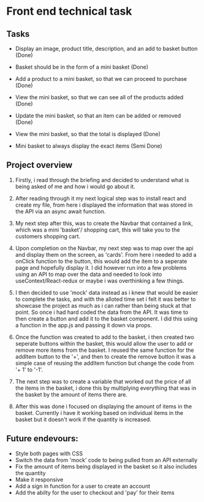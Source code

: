 # Front end technical task

## Tasks

- Display an image, product title, description, and an add to basket button (Done)

- Basket should be in the form of a mini basket (Done)

- Add a product to a mini basket, so that we can proceed to purchase (Done)

- View the mini basket, so that we can see all of the products added (Done)

- Update the mini basket, so that an item can be added or removed (Done)

- View the mini basket, so that the total is displayed (Done)

- Mini basket to always display the exact items (Semi Done)


## Project overview

1. Firstly, i read through the briefing and decided to understand what is being asked of me and how i would go about it.

2. After reading through it my next logical step was to install react and create my file, from here i displayed the information that was stored in the API via an async await function.

3. My next step after this, was to create the Navbar that contained a link, which was a mini 'basket'/ shopping cart, this will take you to the customers shopping cart.

4. Upon completion on the Navbar, my next step was to map over the api and display them on the screen, as 'cards'. From here i needed to add a onClick function to the button, this would add the item to a seperate page and hopefully display it. I did however run into a few problems using an API to map over the data and needed to look into useContext/React-redux or maybe i was overthinking a few things.

5. I then decided to use 'mock' data instead as i knew that would be easier to complete the tasks, and with the alloted time set i felt it was better to showcase the project as much as i can rather than being stuck at that point. So once i had hard coded the data from the API. It was time to then create a button and add it to the basket component. I did this using a function in the app.js and passing it down via props.

6. Once the function was created to add to the basket, i then created two seperate buttons within the basket, this would allow the user to add or remove more items from the basket. I reused the same function for the addItem button to the '+', and then to create the remove button it was a simple case of reusing the addItem function but change the code from '+ 1' to '-1'.

7. The next step was to create a variable that worked out the price of all the items in the basket, i done this by multiplying everything that was in the basket by the amount of items there are. 

8. After this was done i focused on displaying the amount of items in the basket. Currently i have it working based on individual items in the basket but it doesn't work if the quantity is increased.

## Future endevours:

- Style both pages with CSS
- Switch the data from 'mock' code to being pulled from an API externally
- Fix the amount of items being displayed in the basket so it also includes the quantity
- Make it responsive
- Add a sign in function for a user to create an account
- Add the abilty for the user to checkout and 'pay' for their items